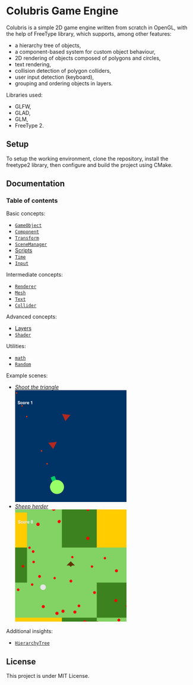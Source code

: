 # Colubris Game Engine

Colubris is a simple 2D game engine written from scratch in OpenGL, with the help of FreeType library, which supports, among other features:
- a hierarchy tree of objects,
- a component-based system for custom object behaviour,
- 2D rendering of objects composed of polygons and circles,
- text rendering,
- collision detection of polygon colliders,
- user input detection (keyboard),
- grouping and ordering objects in layers.

Libraries used:
- GLFW,
- GLAD,
- GLM,
- FreeType 2.

## Setup

To setup the working environment, clone the repository, install the freetype2 library, then configure and build the project using CMake.

## Documentation
### Table of contents
Basic concepts:
- [`GameObject`](src/gameobject/gameobject.md)
- [`Component`](src/component/component.md)
- [`Transform`](src/transform/transform.md)
- [`SceneManager`](src/scene_manager/scene_manager.md)
- [Scripts](src/scripts/scripts.md)
- [`Time`](src/time/time.md)
- [`Input`](src/input/input.md)

Intermediate concepts:
- [`Renderer`](src/renderer/renderer.md)
- [`Mesh`](src/mesh/mesh.md)
- [`Text`](src/text/text.md)
- [`Collider`](src/colliders/collider.md)

Advanced concepts:
- [Layers](src/layers/layers.md)
- [`Shader`](src/shaders/shader.md)

Utilities:
- [`math`](src/math/math.md)
- [`Random`](src/random/random.md)

Example scenes:
- [*Shoot the triangle*](src/scripts/v1.1-example-01/example.md)
</br> <img src="src/scripts/v1.1-example-01/example-01-img-1.png" width="300"/>
- [*Sheep herder*](src/scripts/v1.1-example-02/example.md)
</br> <img src="src/scripts/v1.1-example-02/example-02-img-2.png" width="300"/>

Additional insights:
- [`HierarchyTree`](src/hierarchy_tree/hierarchy_tree.md)

## License

This project is under MIT License.

